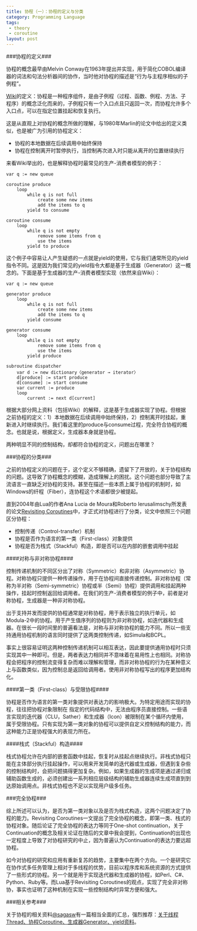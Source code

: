 ```yaml
---
title: 协程（一）：协程的定义与分类
category: Programming Language
tags:
 - theory
 - coroutine
layout: post
---
```


###协程的定义###

协程的概念最早由Melvin Conway在1963年提出并实现，用于简化COBOL编译器的词法和句法分析器间的协作，当时他对协程的描述是“行为与主程序相似的子例程”。

[Wiki](http://en.wikipedia.org/wiki/Coroutine)的定义：协程是一种程序组件，是由子例程（过程、函数、例程、方法、子程序）的概念泛化而来的，子例程只有一个入口点且只返回一次，而协程允许多个入口点，可以在指定位置挂起和恢复执行。

这是从直观上对协程的概念所做的理解，与1980年Marlin的论文中给出的定义类似，也是被广为引用的协程定义：

* 协程的本地数据在后续调用中始终保持
* 协程在控制离开时暂停执行，当控制再次进入时只能从离开的位置继续执行

来看Wiki举出的，也是解释协程时最常见的生产-消费者模型的例子：

	var q := new queue

	coroutine produce
		loop
			while q is not full
				create some new items
				add the items to q
			yield to consume

	coroutine consume
		loop
			while q is not empty
				remove some items from q
				use the items
			yield to produce

这个例子中容易让人产生疑惑的一点就是yield的使用，它与我们通常所见的yield指令不同。这是因为我们常见的yield指令大都是基于生成器（Generator）这一概念的。下面是基于生成器的生产-消费者模型实现（依然来自Wiki）：

	var q := new queue

	generator produce
		loop
			while q is not full
				create some new items
				add the items to q
			yield consume

	generator consume
		loop
			while q is not empty
				remove some items from q
				use the items
			yield produce

	subroutine dispatcher
		var d := new dictionary〈generator → iterator〉
		d[produce] := start produce
		d[consume] := start consume
		var current := produce
		loop
			current := next d[current]	

根据大部分网上资料（包括Wiki）的解释，这是基于生成器实现了协程。但根据之前协程的定义：1）本地数据在后续调用中始终保持，2）控制离开时挂起，重新进入时继续执行。我们看这里的produce与consume过程，完全符合协程的概念。也就是说，根据定义，生成器本身就是协程。

两种明显不同的控制结构，却都符合协程的定义，问题出在哪里？

###协程的分类###

之前的协程定义的问题在于，这个定义不够精确，遗留下了开放的，关于协程结构的问题。这导致了协程概念的模糊，造成理解上的困扰。这个问题也部分导致了主流语言一直缺乏对协程的支持。甚至在描述一些本质上属于协程的机制时，如Windows的纤程（Fiber），连协程这个术语都很少被提起。

直到2004年由Lua的作者Ana Lucia de Moura和Roberto Ierusalimschy所发表的论文[Revisiting Coroutines](http://www.inf.puc-rio.br/~roberto/docs/MCC15-04.pdf)中，才正式对协程进行了分类，论文中依照三个问题区分协程：

* 控制传递（Control-transfer）机制
* 协程是否作为语言的第一类（First-class）对象提供
* 协程是否为栈式（Stackful）构造，即是否可以在内部的嵌套调用中挂起

####对称与非对称协程####

控制传递机制的不同区分出了对称（Symmetric）和非对称（Asymmetric）协程。对称协程只提供一种传递操作，用于在协程间直接传递控制。非对称协程（常称为半对称（Semi-symmetric）协程或半（Semi）协程）提供调用和挂起两种操作，挂起时控制返回给调用者。在我们的生产-消费者模型的例子中，前者是对称协程，生成器是一种非对称协程。

出于支持并发而提供的协程通常是对称协程，用于表示独立的执行单元，如Modula-2中的协程。用于产生值序列的协程则为非对称协程，如迭代器和生成器。在很长一段时间里的普遍看法是，对称与非对称协程的能力不同。所以一些支持通用协程机制的语言同时提供了这两类控制传递，如Simula和BCPL。

事实上很容易证明这两种控制传递机制可以相互表达，因此要提供通用协程时只须实现其中一种即可。但是，两者表达力相同并不意味着在易用性上也相同。对称协程会把程序的控制流变得复杂而难以理解和管理，而非对称协程的行为在某种意义上与函数类似，因为控制总是返回给调用者。使用非对称协程写出的程序更加结构化。

####第一类（First-class）与受限协程####

协程是否作为语言的第一类对象提供对表达力的影响极大。为特定用途而实现的协程，往往把协程对象限制在
指定的代码结构中，无法由程序员直接控制。一些语言实现的迭代器（CLU，Sather）和生成器（Icon）被限制在某个循环内使用，属于受限协程。只有实现为第一类对象的协程可以提供自定义控制结构的能力，而这种能力正是协程强大的表现力所在。

####栈式（Stackful）构造####

栈式协程允许在内部的嵌套函数中挂起，恢复时从挂起点继续执行。非栈式协程只能在主体部分执行挂起操作，可以用来开发简单的迭代器或生成器，但遇到复杂些的控制结构时，会把问题搞得更加复杂。例如，如果生成器的生成项是通过递归或辅助函数生成的，必须创建出一系列相应层级结构的辅助生成器连续生成项直到到达原始调用点。非栈式协程也不足以实现用户级多任务。

###完全协程###

综上所述可以认为，是否为第一类对象以及是否为栈式构造，这两个问题决定了协程的能力。Revisiting Coroutines一文提出了完全协程的概念，即第一类、栈式的协程对象。随后论证了完全协程的表达力等同于One-shot continuation，关于Continuation的概念及相关论证在随后的文章中我会提到，Continuation的出现也一定程度上导致了对协程研究的中止，因为普遍认为Continuation的表达力要远超协程。

如今对协程的研究和应用有重新复苏的趋势，主要集中在两个方向。一个是研究它在协作式多任务管理上相对于多线程的优势，目前以程序库和系统资源的方式提供了一些形式的协程。另一个就是用于实现迭代器和生成器的协程，如Perl、C#、Python、Ruby等。而Lua基于Revisiting Coroutines的观点，实现了完全非对称协，事实也证明了这种机制在实现一些控制结构时异常方便和强大。

###相关参考###

关于协程的相关资料[@sagasw](http://twitter.com/sagasw)有一篇相当全面的汇总，强烈推荐：[关于线程Thread、协程Coroutine、生成器Generator、yield资料](http://sunxiunan.com/?p=1907)。
